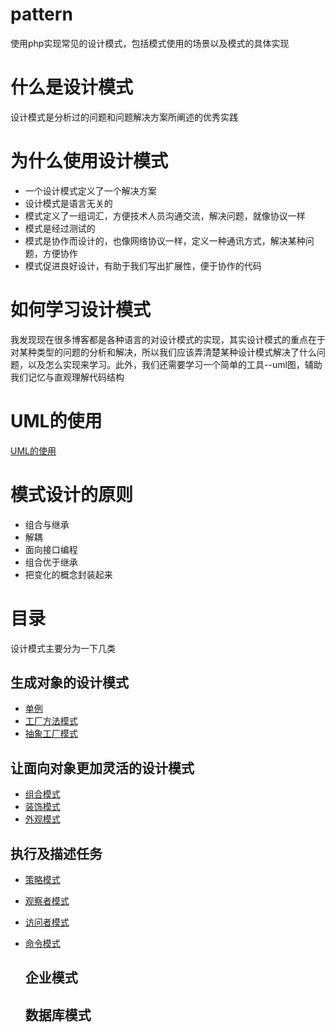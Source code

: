 # pattern
使用php实现常见的设计模式，包括模式使用的场景以及模式的具体实现

# 什么是设计模式

设计模式是分析过的问题和问题解决方案所阐述的优秀实践

 # 为什么使用设计模式

- 一个设计模式定义了一个解决方案
- 设计模式是语言无关的
- 模式定义了一组词汇，方便技术人员沟通交流，解决问题，就像协议一样
- 模式是经过测试的
- 模式是协作而设计的，也像网络协议一样，定义一种通讯方式，解决某种问题，方便协作
- 模式促进良好设计，有助于我们写出扩展性，便于协作的代码

# 如何学习设计模式
 
 我发现现在很多博客都是各种语言的对设计模式的实现，其实设计模式的重点在于对某种类型的问题的分析和解决，所以我们应该弄清楚某种设计模式解决了什么问题，以及怎么实现来学习。此外，我们还需要学习一个简单的工具--uml图，辅助我们记忆与直观理解代码结构
 
# UML的使用
 
 [UML的使用](UML使用.md)
   
 # 模式设计的原则 
 - 组合与继承
 - 解耦
 - 面向接口编程
 - 组合优于继承
 - 把变化的概念封装起来
     
 # 目录
 设计模式主要分为一下几类
 
 ## 生成对象的设计模式
 
- [单例](单例模式/单例.md)
- [工厂方法模式](工厂方法模式/工厂方法模式.md)
- [抽象工厂模式](抽象工厂模式/抽象工厂模式.md)
    
 ## 让面向对象更加灵活的设计模式
 
- [组合模式](组合模式/组合模式.md)
- [装饰模式](装饰模式/装饰模式.md)
- [外观模式](外观模式/外观模式.md)
    
 ## 执行及描述任务
- [策略模式](策略模式/策略模式.md)
- [观察者模式](观察者模式/观察者模式.md)
- [访问者模式]()
- [命令模式]()
    
  ## 企业模式
  
  ## 数据库模式
    
